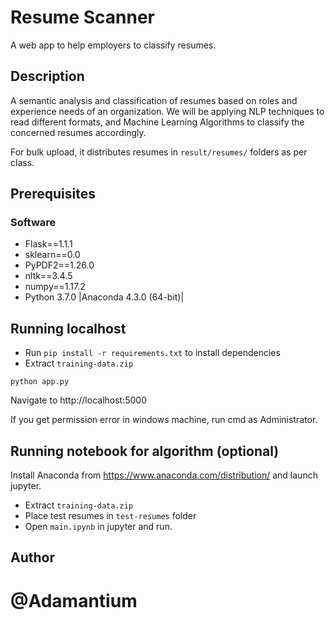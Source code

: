 # Resume Scanner
A web app to help employers to classify resumes.

## Description
A semantic analysis and classification of resumes based on roles and experience needs of an organization. We will be applying NLP techniques to read different formats, and Machine Learning Algorithms to classify the concerned resumes accordingly.

For bulk upload, it distributes resumes in `result/resumes/` folders as per class.

## Prerequisites

### Software
* Flask==1.1.1
* sklearn==0.0
* PyPDF2==1.26.0
* nltk==3.4.5
* numpy==1.17.2
* Python 3.7.0 |Anaconda 4.3.0 (64-bit)|

## Running localhost

* Run `pip install -r requirements.txt` to install dependencies
* Extract `training-data.zip`

```
python app.py
```

Navigate to http://localhost:5000

If you get permission error in windows machine, run cmd as Administrator.

## Running notebook for algorithm (optional)
Install Anaconda from https://www.anaconda.com/distribution/ and launch jupyter.
* Extract `training-data.zip`
* Place test resumes in `test-resumes` folder
* Open `main.ipynb` in jupyter and run.

## Author

# @Adamantium
